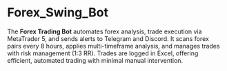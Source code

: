 # Forex_Swing_Bot
The **Forex Trading Bot** automates forex analysis, trade execution via MetaTrader 5, and sends alerts to Telegram and Discord. It scans forex pairs every 8 hours, applies multi-timeframe analysis, and manages trades with risk management (1:3 RR). Trades are logged in Excel, offering efficient, automated trading with minimal manual intervention.
